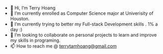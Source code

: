 - 👋 Hi, I’m Terry Hoang
- 👀 I’m currently enrolled as Computer Science major at Univerisity of Houston.
- 🌱 I’m currently trying to better my Full-stack Development skills . 1% a day :)
- 💞️ I’m looking to collaborate on personal projects to learn and improve my skills in programing. 
- 📫 How to reach me @ terrytamhoang@gmail.com

<!---
terrytamhoang/terrytamhoang is a ✨ special ✨ repository because its `README.md` (this file) appears on your GitHub profile.
You can click the Preview link to take a look at your changes.
--->
